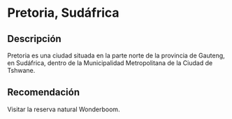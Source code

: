 # Pretoria, Sudáfrica

## Descripción
Pretoria es una ciudad situada en la parte norte de la provincia de Gauteng, en Sudáfrica, dentro de la Municipalidad Metropolitana de la Ciudad de Tshwane.

## Recomendación
Visitar la reserva natural Wonderboom.
